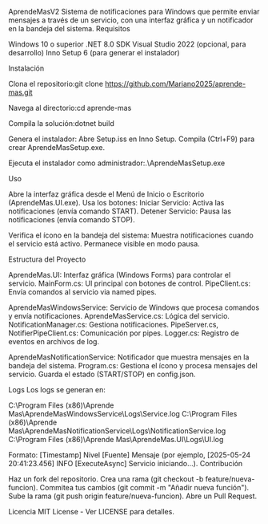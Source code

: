 AprendeMasV2
Sistema de notificaciones para Windows que permite enviar mensajes a través de un servicio, con una interfaz gráfica y un notificador en la bandeja del sistema.
Requisitos

Windows 10 o superior
.NET 8.0 SDK
Visual Studio 2022 (opcional, para desarrollo)
Inno Setup 6 (para generar el instalador)

Instalación

Clona el repositorio:git clone https://github.com/Mariano2025/aprende-mas.git


Navega al directorio:cd aprende-mas


Compila la solución:dotnet build


Genera el instalador:
Abre Setup.iss en Inno Setup.
Compila (Ctrl+F9) para crear AprendeMasSetup.exe.


Ejecuta el instalador como administrador:.\AprendeMasSetup.exe



Uso

Abre la interfaz gráfica desde el Menú de Inicio o Escritorio (AprendeMas.UI.exe).
Usa los botones:
Iniciar Servicio: Activa las notificaciones (envía comando START).
Detener Servicio: Pausa las notificaciones (envía comando STOP).


Verifica el ícono en la bandeja del sistema:
Muestra notificaciones cuando el servicio está activo.
Permanece visible en modo pausa.



Estructura del Proyecto

AprendeMas.UI: Interfaz gráfica (Windows Forms) para controlar el servicio.
MainForm.cs: UI principal con botones de control.
PipeClient.cs: Envía comandos al servicio via named pipes.


AprendeMasWindowsService: Servicio de Windows que procesa comandos y envía notificaciones.
AprendeMasService.cs: Lógica del servicio.
NotificationManager.cs: Gestiona notificaciones.
PipeServer.cs, NotifierPipeClient.cs: Comunicación por pipes.
Logger.cs: Registro de eventos en archivos de log.


AprendeMasNotificationService: Notificador que muestra mensajes en la bandeja del sistema.
Program.cs: Gestiona el ícono y procesa mensajes del servicio.
Guarda el estado (START/STOP) en config.json.



Logs
Los logs se generan en:

C:\Program Files (x86)\Aprende Mas\AprendeMasWindowsService\Logs\Service.log
C:\Program Files (x86)\Aprende Mas\AprendeMasNotificationService\Logs\NotificationService.log
C:\Program Files (x86)\Aprende Mas\AprendeMas.UI\Logs\UI.log

Formato: [Timestamp] Nivel [Fuente] Mensaje (por ejemplo, [2025-05-24 20:41:23.456] INFO [ExecuteAsync] Servicio iniciando...).
Contribución

Haz un fork del repositorio.
Crea una rama (git checkout -b feature/nueva-funcion).
Commitea tus cambios (git commit -m "Añadir nueva función").
Sube la rama (git push origin feature/nueva-funcion).
Abre un Pull Request.

Licencia
MIT License - Ver LICENSE para detalles.
